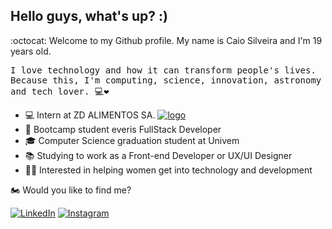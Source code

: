 
## Hello guys, what's up? :)

:octocat: Welcome to my Github profile. My name is Caio Silveira and I'm 19 years old.

<p> <samp> I love technology and how it can transform people's lives. <br>Because this, I'm computing, science, innovation, astronomy and tech lover.  💻❤ </p> 

- 💻 Intern at ZD ALIMENTOS SA. <a href="http://www.zdalimentos.com.br/" target="_blank"><img src="https://intranet.belchocolates.com.br/imagens/ZDA.ico" alt="logo"></a>
- 🚀 Bootcamp student everis FullStack Developer
- 🎓 Computer Science graduation student at Univem
- 📚 Studying to work as a Front-end Developer or UX/UI Designer
- 🙋🏻 Interested in helping women get into technology and development

🏍 Would you like to find me?

<a href="https://www.linkedin.com/in/caio-silveira-telles-9750301a3" target="_blank"><img src="https://img.shields.io/badge/LinkedIn-%230077B5.svg?&style=flat-square&logo=linkedin&logoColor=white" alt="LinkedIn"></a> <a href="https://www.instagram.com/caiosilveira___/?hl=pt-br" target="_blank"><img src="https://img.shields.io/badge/Instagram-%23E4405F.svg?&style=flat-square&logo=instagram&logoColor=white" alt="Instagram"></a>
